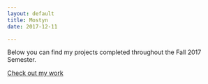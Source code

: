 ```yaml
---
layout: default
title: Mostyn
date: 2017-12-11

---
```


Below you can find my projects completed throughout the Fall 2017 Semester.

[Check out my work](https://mostyng.github.io/webDemocracyWorks/)
